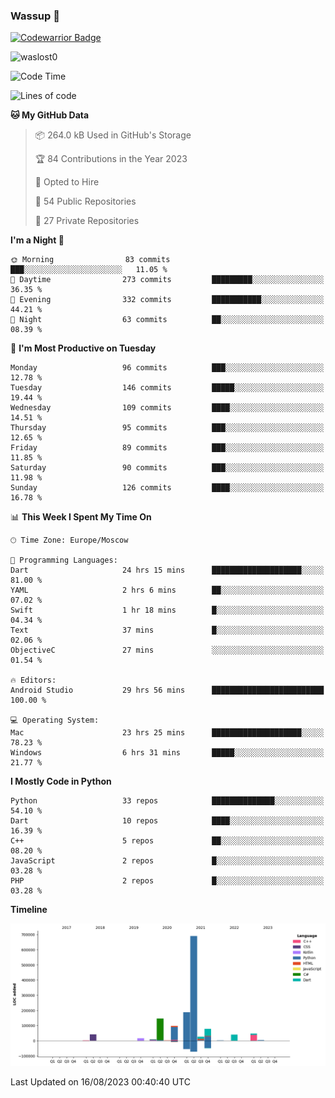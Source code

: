 ### Wassup 👋

[![Codewarrior Badge](https://www.codewars.com/users/waslost/badges/small)](https://www.codewars.com/users/waslost)

<p align="left"> <img src="https://komarev.com/ghpvc/?username=waslost0" alt="waslost0" /></p>

<!--START_SECTION:waka-->
![Code Time](http://img.shields.io/badge/Code%20Time-2%2C883%20hrs%2016%20mins-blue)

![Lines of code](https://img.shields.io/badge/From%20Hello%20World%20I%27ve%20Written-1.4%20million%20lines%20of%20code-blue)

**🐱 My GitHub Data** 

> 📦 264.0 kB Used in GitHub's Storage 
 > 
> 🏆 84 Contributions in the Year 2023
 > 
> 💼 Opted to Hire
 > 
> 📜 54 Public Repositories 
 > 
> 🔑 27 Private Repositories 
 > 
**I'm a Night 🦉** 

```text
🌞 Morning                83 commits          ███░░░░░░░░░░░░░░░░░░░░░░   11.05 % 
🌆 Daytime                273 commits         █████████░░░░░░░░░░░░░░░░   36.35 % 
🌃 Evening                332 commits         ███████████░░░░░░░░░░░░░░   44.21 % 
🌙 Night                  63 commits          ██░░░░░░░░░░░░░░░░░░░░░░░   08.39 % 
```
📅 **I'm Most Productive on Tuesday** 

```text
Monday                   96 commits          ███░░░░░░░░░░░░░░░░░░░░░░   12.78 % 
Tuesday                  146 commits         █████░░░░░░░░░░░░░░░░░░░░   19.44 % 
Wednesday                109 commits         ████░░░░░░░░░░░░░░░░░░░░░   14.51 % 
Thursday                 95 commits          ███░░░░░░░░░░░░░░░░░░░░░░   12.65 % 
Friday                   89 commits          ███░░░░░░░░░░░░░░░░░░░░░░   11.85 % 
Saturday                 90 commits          ███░░░░░░░░░░░░░░░░░░░░░░   11.98 % 
Sunday                   126 commits         ████░░░░░░░░░░░░░░░░░░░░░   16.78 % 
```


📊 **This Week I Spent My Time On** 

```text
🕑︎ Time Zone: Europe/Moscow

💬 Programming Languages: 
Dart                     24 hrs 15 mins      ████████████████████░░░░░   81.00 % 
YAML                     2 hrs 6 mins        ██░░░░░░░░░░░░░░░░░░░░░░░   07.02 % 
Swift                    1 hr 18 mins        █░░░░░░░░░░░░░░░░░░░░░░░░   04.34 % 
Text                     37 mins             █░░░░░░░░░░░░░░░░░░░░░░░░   02.06 % 
ObjectiveC               27 mins             ░░░░░░░░░░░░░░░░░░░░░░░░░   01.54 % 

🔥 Editors: 
Android Studio           29 hrs 56 mins      █████████████████████████   100.00 % 

💻 Operating System: 
Mac                      23 hrs 25 mins      ████████████████████░░░░░   78.23 % 
Windows                  6 hrs 31 mins       █████░░░░░░░░░░░░░░░░░░░░   21.77 % 
```

**I Mostly Code in Python** 

```text
Python                   33 repos            ██████████████░░░░░░░░░░░   54.10 % 
Dart                     10 repos            ████░░░░░░░░░░░░░░░░░░░░░   16.39 % 
C++                      5 repos             ██░░░░░░░░░░░░░░░░░░░░░░░   08.20 % 
JavaScript               2 repos             █░░░░░░░░░░░░░░░░░░░░░░░░   03.28 % 
PHP                      2 repos             █░░░░░░░░░░░░░░░░░░░░░░░░   03.28 % 
```



**Timeline**

![Lines of Code chart](https://raw.githubusercontent.com/waslost0/waslost0/master/assets/bar_graph.png)


 Last Updated on 16/08/2023 00:40:40 UTC
<!--END_SECTION:waka-->

